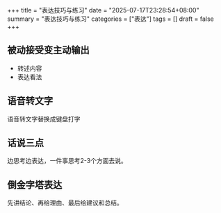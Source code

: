 +++
title = "表达技巧与练习"
date = "2025-07-17T23:28:54+08:00"
summary = "表达技巧与练习"
categories = ["表达"]
tags = []
draft = false
+++

## 被动接受变主动输出

- 转述内容
- 表达看法
## 语音转文字

语音转文字替换成键盘打字

## 话说三点

边思考边表达，一件事思考2-3个方面去说。

## 倒金字塔表达

先讲结论、再给理由、最后给建议和总结。

